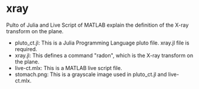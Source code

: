 # xray
Pulto of Julia and Live Script of MATLAB explain the definition of the X-ray transform on the plane.  
- pluto_ct.jl: This is a Julia Programming Language pluto file. xray.jl file is required.
- xray.jl: This defines a command "radon", which is the X-ray transform on the plane.   
- live-ct.mlx: This is a MATLAB live script file. 
- stomach.png: This is a grayscale image used in pluto_ct.jl and live-ct.mlx.
